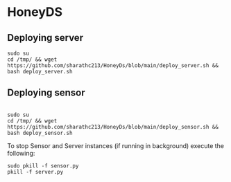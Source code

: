 # HoneyDS



## Deploying server

```
sudo su
cd /tmp/ && wget https://github.com/sharathc213/HoneyDs/blob/main/deploy_server.sh && bash deploy_server.sh

```

## Deploying sensor

```

sudo su
cd /tmp/ && wget https://github.com/sharathc213/HoneyDs/blob/main/deploy_sensor.sh && bash deploy_sensor.sh

```


To stop Sensor and Server instances (if running in background) execute the following:

```
sudo pkill -f sensor.py
pkill -f server.py

```


